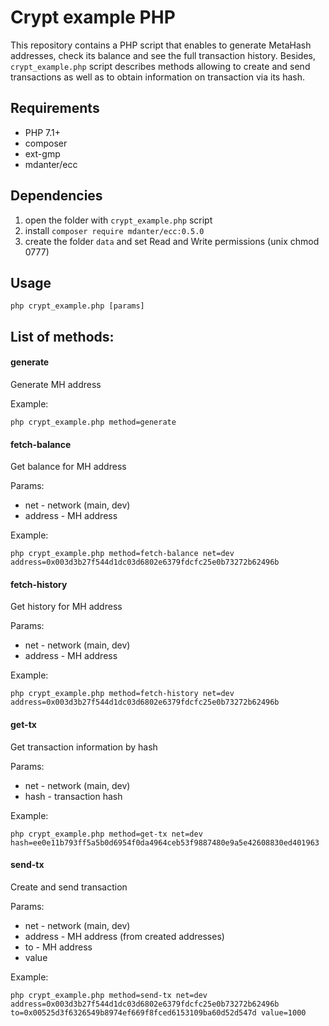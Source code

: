 # Crypt example PHP
This repository contains a PHP script that enables to generate MetaHash addresses, check its balance and see the full transaction history. Besides, `crypt_example.php` script describes methods allowing to create and send transactions as well as to obtain information on transaction via its hash.

## Requirements
- PHP 7.1+
- composer
- ext-gmp
- mdanter/ecc

## Dependencies
1) open the folder with `crypt_example.php` script
2) install  `composer require mdanter/ecc:0.5.0`
3) create the folder `data` and set Read and Write permissions (unix chmod 0777)

## Usage

```shell
php crypt_example.php [params]
```

## List of methods:


#### generate
Generate MH address

Example:
```shell
php crypt_example.php method=generate
```

#### fetch-balance
Get balance for MH address

Params:
- net - network (main, dev)
- address - MH address

Example:
```shell
php crypt_example.php method=fetch-balance net=dev address=0x003d3b27f544d1dc03d6802e6379fdcfc25e0b73272b62496b
```
#### fetch-history
Get history for MH address

Params:
- net - network (main, dev)
- address - MH address

Example:
```shell
php crypt_example.php method=fetch-history net=dev address=0x003d3b27f544d1dc03d6802e6379fdcfc25e0b73272b62496b
```

#### get-tx
Get transaction information by hash

Params:
- net - network (main, dev)
- hash - transaction hash

Example:
```shell
php crypt_example.php method=get-tx net=dev hash=ee0e11b793ff5a5b0d6954f0da4964ceb53f9887480e9a5e42608830ed401963
```

#### send-tx
Create and send transaction

Params:
- net - network (main, dev)
- address - MH address (from created addresses)
- to - MH address
- value

Example:
```shell
php crypt_example.php method=send-tx net=dev address=0x003d3b27f544d1dc03d6802e6379fdcfc25e0b73272b62496b to=0x00525d3f6326549b8974ef669f8fced6153109ba60d52d547d value=1000 
```
